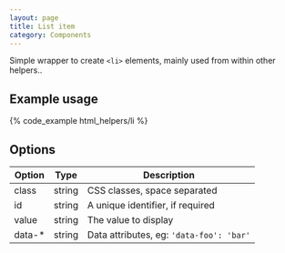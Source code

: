 ```yaml
---
layout: page
title: List item
category: Components
---
```


Simple wrapper to create `<li>` elements, mainly used from within other helpers..

## Example usage

{% code_example html_helpers/li %}

## Options

Option | Type   | Description
------ | ------ | --------------------------------------------------------------
class  | string | CSS classes, space separated
id     | string | A unique identifier, if required
value  | string | The value to display
data-* | string | Data attributes, eg: `'data-foo': 'bar'`
